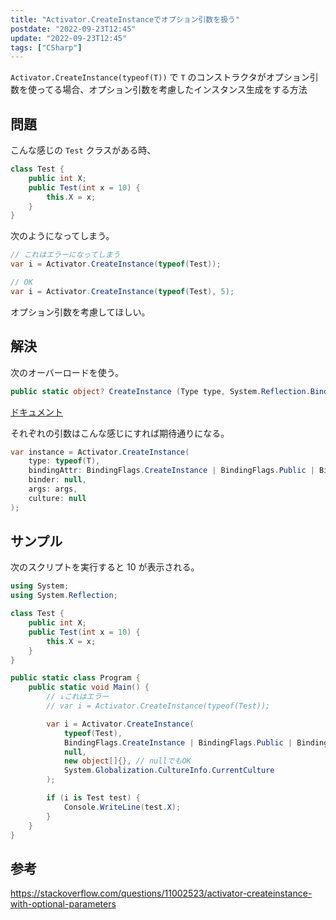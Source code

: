 ```yaml
---
title: "Activator.CreateInstanceでオプション引数を扱う"
postdate: "2022-09-23T12:45"
update: "2022-09-23T12:45"
tags: ["CSharp"]
---
```


`Activator.CreateInstance(typeof(T))` で `T` のコンストラクタがオプション引数を使ってる場合、オプション引数を考慮したインスタンス生成をする方法

## 問題

こんな感じの `Test` クラスがある時、

```cs
class Test {
    public int X;
    public Test(int x = 10) {
        this.X = x;
    }
}
```

次のようになってしまう。

```cs
// これはエラーになってしまう
var i = Activator.CreateInstance(typeof(Test));

// OK
var i = Activator.CreateInstance(typeof(Test), 5);
```

オプション引数を考慮してほしい。

## 解決

次のオーバーロードを使う。

```cs
public static object? CreateInstance (Type type, System.Reflection.BindingFlags bindingAttr, System.Reflection.Binder? binder, object?[]? args, System.Globalization.CultureInfo? culture);
```

<a href="https://learn.microsoft.com/en-us/dotnet/api/system.activator.createinstance?view=net-6.0#system-activator-createinstance(system-type-system-reflection-bindingflags-system-reflection-binder-system-object()-system-globalization-cultureinfo">ドキュメント</a>

それぞれの引数はこんな感じにすれば期待通りになる。

```cs
var instance = Activator.CreateInstance(
    type: typeof(T),
    bindingAttr: BindingFlags.CreateInstance | BindingFlags.Public | BindingFlags.Instance | BindingFlags.OptionalParamBinding,
    binder: null,
    args: args,
    culture: null
);
```

## サンプル

次のスクリプトを実行すると 10 が表示される。

```cs
using System;
using System.Reflection;

class Test {
    public int X;
    public Test(int x = 10) {
        this.X = x;
    }
}

public static class Program {
    public static void Main() {
        // ↓これはエラー
        // var i = Activator.CreateInstance(typeof(Test));

        var i = Activator.CreateInstance(
            typeof(Test),
            BindingFlags.CreateInstance | BindingFlags.Public | BindingFlags.Instance | BindingFlags.OptionalParamBinding,
            null,
            new object[]{}, // nullでもOK
            System.Globalization.CultureInfo.CurrentCulture
        );

        if (i is Test test) {
            Console.WriteLine(test.X);
        }
    }
}
```

## 参考

https://stackoverflow.com/questions/11002523/activator-createinstance-with-optional-parameters
